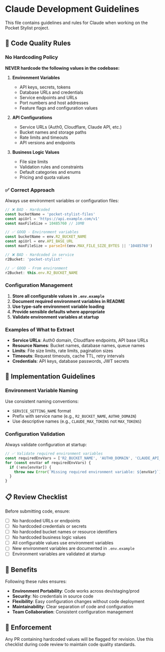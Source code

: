 # Claude Development Guidelines

This file contains guidelines and rules for Claude when working on the Pocket Stylist project.

## 🚫 Code Quality Rules

### No Hardcoding Policy

**NEVER hardcode the following values in the codebase:**

1. **Environment Variables**
   - API keys, secrets, tokens
   - Database URLs and credentials
   - Service endpoints and URLs
   - Port numbers and host addresses
   - Feature flags and configuration values

2. **API Configurations**
   - Service URLs (Auth0, Cloudflare, Claude API, etc.)
   - Bucket names and storage paths
   - Rate limits and timeouts
   - API versions and endpoints

3. **Business Logic Values**
   - File size limits
   - Validation rules and constraints
   - Default categories and enums
   - Pricing and quota values

### ✅ Correct Approach

Always use environment variables or configuration files:

```typescript
// ❌ BAD - Hardcoded
const bucketName = 'pocket-stylist-files'
const apiUrl = 'https://api.example.com/v1'
const maxFileSize = 10485760 // 10MB

// ✅ GOOD - Environment variables
const bucketName = env.R2_BUCKET_NAME
const apiUrl = env.API_BASE_URL
const maxFileSize = parseInt(env.MAX_FILE_SIZE_BYTES || '10485760')
```

```typescript
// ❌ BAD - Hardcoded in service
r2Bucket: 'pocket-stylist'

// ✅ GOOD - From environment
r2Bucket: this.env.R2_BUCKET_NAME
```

### Configuration Management

1. **Store all configurable values in `.env.example`**
2. **Document required environment variables in README**
3. **Use type-safe environment variable loading**
4. **Provide sensible defaults where appropriate**
5. **Validate environment variables at startup**

### Examples of What to Extract

- **Service URLs**: Auth0 domain, Cloudflare endpoints, API base URLs
- **Resource Names**: Bucket names, database names, queue names
- **Limits**: File size limits, rate limits, pagination sizes
- **Timeouts**: Request timeouts, cache TTL, retry intervals
- **Credentials**: API keys, database passwords, JWT secrets

## 🔧 Implementation Guidelines

### Environment Variable Naming

Use consistent naming conventions:
- `SERVICE_SETTING_NAME` format
- Prefix with service name (e.g., `R2_BUCKET_NAME`, `AUTH0_DOMAIN`)
- Use descriptive names (e.g., `CLAUDE_MAX_TOKENS` not `MAX_TOKENS`)

### Configuration Validation

Always validate configuration at startup:

```typescript
// ✅ Validate required environment variables
const requiredEnvVars = ['R2_BUCKET_NAME', 'AUTH0_DOMAIN', 'CLAUDE_API_KEY']
for (const envVar of requiredEnvVars) {
  if (!env[envVar]) {
    throw new Error(`Missing required environment variable: ${envVar}`)
  }
}
```

## 📋 Review Checklist

Before submitting code, ensure:

- [ ] No hardcoded URLs or endpoints
- [ ] No hardcoded credentials or secrets  
- [ ] No hardcoded bucket names or resource identifiers
- [ ] No hardcoded business logic values
- [ ] All configurable values use environment variables
- [ ] New environment variables are documented in `.env.example`
- [ ] Environment variables are validated at startup

## 🎯 Benefits

Following these rules ensures:
- **Environment Portability**: Code works across dev/staging/prod
- **Security**: No credentials in source code
- **Flexibility**: Easy configuration changes without code deployment
- **Maintainability**: Clear separation of code and configuration
- **Team Collaboration**: Consistent configuration management

## 🚨 Enforcement

Any PR containing hardcoded values will be flagged for revision. Use this checklist during code review to maintain code quality standards.